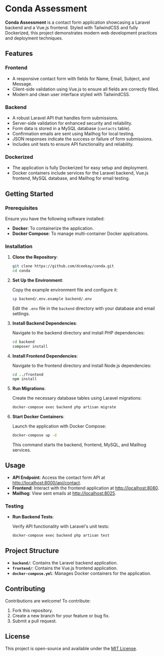 
# Conda Assessment

**Conda Assessment** is a contact form application showcasing a Laravel backend and a Vue.js frontend. Styled with TailwindCSS and fully Dockerized, this project demonstrates modern web development practices and deployment techniques.

## Features

### Frontend

- A responsive contact form with fields for Name, Email, Subject, and Message.
- Client-side validation using Vue.js to ensure all fields are correctly filled.
- Modern and clean user interface styled with TailwindCSS.

### Backend

- A robust Laravel API that handles form submissions.
- Server-side validation for enhanced security and reliability.
- Form data is stored in a MySQL database (`contacts` table).
- Confirmation emails are sent using Mailhog for local testing.
- JSON responses indicate the success or failure of form submissions.
- Includes unit tests to ensure API functionality and reliability.

### Dockerized

- The application is fully Dockerized for easy setup and deployment.
- Docker containers include services for the Laravel backend, Vue.js frontend, MySQL database, and Mailhog for email testing.

## Getting Started

### Prerequisites

Ensure you have the following software installed:

- **Docker**: To containerize the application.
- **Docker Compose**: To manage multi-container Docker applications.

### Installation

1. **Clone the Repository**:

   ```bash
   git clone https://github.com/dceekay/conda.git
   cd conda
   ```

2. **Set Up the Environment**:

   Copy the example environment file and configure it:

   ```bash
   cp backend/.env.example backend/.env
   ```

   Edit the `.env` file in the `backend` directory with your database and email settings.

3. **Install Backend Dependencies**:

   Navigate to the backend directory and install PHP dependencies:

   ```bash
   cd backend
   composer install
   ```

4. **Install Frontend Dependencies**:

   Navigate to the frontend directory and install Node.js dependencies:

   ```bash
   cd ../frontend
   npm install
   ```

5. **Run Migrations**:

   Create the necessary database tables using Laravel migrations:

   ```bash
   docker-compose exec backend php artisan migrate
   ```

6. **Start Docker Containers**:

   Launch the application with Docker Compose:

   ```bash
   docker-compose up -d
   ```

   This command starts the backend, frontend, MySQL, and Mailhog services.

## Usage

- **API Endpoint**: Access the contact form API at [http://localhost:8000/api/contact](http://localhost:8000/api/contact).
- **Frontend**: Interact with the frontend application at [http://localhost:8080](http://localhost:8080).
- **Mailhog**: View sent emails at [http://localhost:8025](http://localhost:8025).

### Testing

- **Run Backend Tests**:

  Verify API functionality with Laravel's unit tests:

  ```bash
  docker-compose exec backend php artisan test
  ```

## Project Structure

- **`backend/`**: Contains the Laravel backend application.
- **`frontend/`**: Contains the Vue.js frontend application.
- **`docker-compose.yml`**: Manages Docker containers for the application.

## Contributing

Contributions are welcome! To contribute:

1. Fork this repository.
2. Create a new branch for your feature or bug fix.
3. Submit a pull request.

## License

This project is open-source and available under the [MIT License](LICENSE).
```
